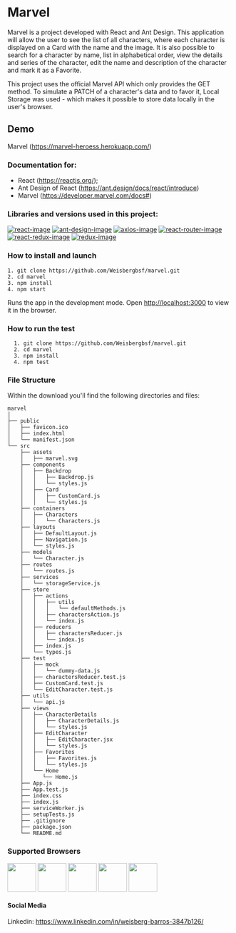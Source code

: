 # Marvel

Marvel is a project developed with React and Ant Design. This application will allow the user to see the list of all characters, where each character is displayed on a Card with the name and the image. It is also possible to search for a character by name, list in alphabetical order, view the details and series of the character, edit the name and description of the character and mark it as a Favorite.

This project uses the official Marvel API which only provides the GET method. To simulate a PATCH of a character's data and to favor it, Local Storage was used - which makes it possible to store data locally in the user's browser.

## Demo
Marvel (https://marvel-heroess.herokuapp.com/)

### Documentation for:

- React (https://reactjs.org/);
- Ant Design of React (https://ant.design/docs/react/introduce)
- Marvel (https://developer.marvel.com/docs#)

### Libraries and versions used in this project:

[![react-image]][react-url]
[![ant-design-image]][ant-design-url]
[![axios-image]][axios-url]
[![react-router-image]][react-router-url]
[![react-redux-image]][react-redux-url]
[![redux-image]][redux-url]

### How to install and launch

```
1. git clone https://github.com/Weisbergbsf/marvel.git
2. cd marvel
3. npm install 
4. npm start
```
Runs the app in the development mode.
Open [http://localhost:3000](http://localhost:3000) to view it in the browser.


### How to run the test
```
  1. git clone https://github.com/Weisbergbsf/marvel.git
  2. cd marvel
  3. npm install
  4. npm test
```

### File Structure

Within the download you'll find the following directories and files:

```
marvel
│
├── public
│   ├── favicon.ico
│   ├── index.html
│   └── manifest.json
└── src
    ├── assets
    │   ├── marvel.svg       
    ├── components
    │   ├── Backdrop
    │   │   ├── Backdrop.js
    │   │   └── styles.js
    │   ├── Card
    │   │   ├── CustomCard.js
    │   │   └── styles.js
    ├── containers
    │   ├── Characters
    │   │   └── Characters.js
    ├── layouts
    │   ├── DefaultLayout.js
    │   ├── Navigation.js
    │   └── styles.js
    ├── models
    │   └── Character.js
    ├── routes
    │   └── routes.js
    ├── services
    │   └── storageService.js
    ├── store
    │   ├── actions
    │   │   ├── utils
    │   │   │   └── defaultMethods.js
    │   │   ├── charactersAction.js
    │   │   └── index.js
    │   ├── reducers
    │   │   ├── charactersReducer.js
    │   │   └── index.js
    │   ├── index.js
    │   └── types.js
    ├── test
    │   ├── mock 
    │   │   └── dummy-data.js 
    │   ├── charactersReducer.test.js
    │   ├── CustomCard.test.js
    │   └── EditCharacter.test.js
    ├── utils
    │   └── api.js
    ├── views
    │   ├── CharacterDetails
    │   │   ├── CharacterDetails.js
    │   │   └── styles.js
    │   ├── EditCharacter
    │   │   ├── EditCharacter.jsx
    │   │   └── styles.js
    │   ├── Favorites
    │   │   ├── Favorites.js
    │   │   └── styles.js
    │   └── Home
    │      └── Home.js
    ├── App.js
    ├── App.test.js
    ├── index.css
    ├── index.js
    ├── serviceWorker.js
    ├── setupTests.js
    ├── .gitignore
    ├── package.json
    └── README.md

```

### Supported Browsers

<img src="https://s3.amazonaws.com/creativetim_bucket/github/browser/chrome.png" width="64" height="64"> <img src="https://s3.amazonaws.com/creativetim_bucket/github/browser/firefox.png" width="64" height="64"> <img src="https://s3.amazonaws.com/creativetim_bucket/github/browser/edge.png" width="64" height="64"> <img src="https://s3.amazonaws.com/creativetim_bucket/github/browser/safari.png" width="64" height="64"> <img src="https://s3.amazonaws.com/creativetim_bucket/github/browser/opera.png" width="64" height="64">


#### Social Media

Linkedin: <https://www.linkedin.com/in/weisberg-barros-3847b126/>



<!-- Markdown link & img -->
[react-image]: https://img.shields.io/badge/React-16.13.0-blue.svg
[react-url]: https://reactjs.org/

[ant-design-image]: https://img.shields.io/badge/Ant%20Design-4.0.3-green.svg
[ant-design-url]: https://ant.design/docs/react/introduce

[axios-image]: https://img.shields.io/badge/axios-0.19.2-orange.svg
[axios-url]: https://github.com/axios/axios

[react-router-image]: https://img.shields.io/badge/React%20Router-5.1.2-blue.svg
[react-router-url]: https://reacttraining.com/react-router/web/guides/quick-start

[react-redux-image]: https://img.shields.io/badge/React%20Redux-7.2.0-purple.svg
[react-redux-url]: https://react-redux.js.org/

[redux-image]: https://img.shields.io/badge/Redux-4.0.5-orange.svg
[redux-url]: https://redux.js.org/